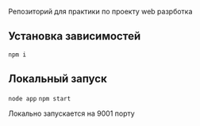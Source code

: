 Репозиторий для практики по проекту web разрботка 

## Установка зависимостей

```npm i```

## Локальный запуск

 ```node app```
 ```npm start```


Локально запускается на 9001 порту